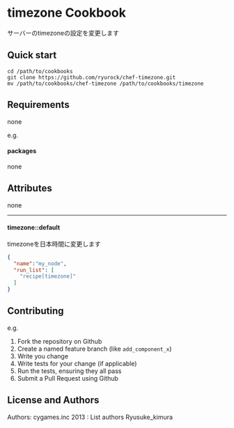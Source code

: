 timezone Cookbook
=================
サーバーのtimezoneの設定を変更します

## Quick start

```
cd /path/to/cookbooks
git clone https://github.com/ryurock/chef-timezone.git
mv /path/to/cookbooks/chef-timezone /path/to/cookbooks/timezone 
```

Requirements
------------
none

e.g.
#### packages
none

Attributes
----------
none

-----
#### timezone::default
timezoneを日本時間に変更します


```json
{
  "name":"my_node",
  "run_list": [
    "recipe[timezone]"
  ]
}
```

Contributing
------------

e.g.
1. Fork the repository on Github
2. Create a named feature branch (like `add_component_x`)
3. Write you change
4. Write tests for your change (if applicable)
5. Run the tests, ensuring they all pass
6. Submit a Pull Request using Github

License and Authors
-------------------
Authors: cygames.inc 2013 : List authors Ryusuke_kimura

